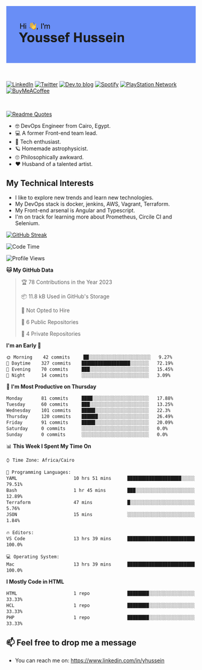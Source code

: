 [![Youssef's GitHub Banner](./assets/youssef-hussein.png)](https://github.com/yorki404)

</br>

[![LinkedIn](https://img.shields.io/badge/linkedin-%230077B5.svg?style=for-the-badge&logo=linkedin&logoColor=white)](https://www.linkedin.com/in/yhussein/)
[![Twitter](https://img.shields.io/badge/yorki404-%231DA1F2.svg?style=for-the-badge&logo=Twitter&logoColor=white)](https://twitter.com/yorki404)
[![Dev.to blog](https://img.shields.io/badge/dev.to-0A0A0A?style=for-the-badge&logo=dev.to&logoColor=white)](https://dev.to/yorki404)
[![Spotify](https://img.shields.io/badge/Spotify-1ED760?style=for-the-badge&logo=spotify&logoColor=white)](https://open.spotify.com/user/yorki404)
[![PlayStation Network](https://img.shields.io/badge/PSN-%230070D1.svg?style=for-the-badge&logo=Playstation&logoColor=white)](https://psnprofiles.com/yorki404)
[![BuyMeACoffee](https://img.shields.io/badge/Buy%20Me%20a%20Coffee-ffdd00?style=for-the-badge&logo=buy-me-a-coffee&logoColor=black)](https://www.buymeacoffee.com/Yorki404)

</br>

[![Readme Quotes](https://quotes-github-readme.vercel.app/api?type=horizontal&theme=dark)](https://github.com/piyushsuthar/github-readme-quotes)


- :nerd_face: DevOps Engineer from Cairo, Egypt.
- :computer: A former Front-end team lead.
- :satellite: Tech enthusiast.
- :ringed_planet: Homemade astrophysicist.
- :roll_eyes: Philosophically awkward.
- :heart: Husband of a talented artist.

## My Technical Interests

- I like to explore new trends and learn new technologies.
- My DevOps stack is docker, jenkins, AWS, Vagrant, Terraform.
- My Front-end arsenal is Angular and Typescript.
- I'm on track for learning more about Prometheus, Circile CI and Selenium.

[![GitHub Streak](https://github-readme-streak-stats.herokuapp.com/?user=yorki404&theme=dark)](https://git.io/streak-stats)

<!--START_SECTION:waka-->
![Code Time](http://img.shields.io/badge/Code%20Time-370%20hrs%2058%20mins-blue)

![Profile Views](http://img.shields.io/badge/Profile%20Views-32-blue)

**🐱 My GitHub Data** 

> 🏆 78 Contributions in the Year 2023
 > 
> 📦 11.8 kB Used in GitHub's Storage 
 > 
> 🚫 Not Opted to Hire
 > 
> 📜 6 Public Repositories 
 > 
> 🔑 4 Private Repositories  
 > 
**I'm an Early 🐤** 

```text
🌞 Morning    42 commits     ██░░░░░░░░░░░░░░░░░░░░░░░   9.27% 
🌆 Daytime    327 commits    ██████████████████░░░░░░░   72.19% 
🌃 Evening    70 commits     ███░░░░░░░░░░░░░░░░░░░░░░   15.45% 
🌙 Night      14 commits     ░░░░░░░░░░░░░░░░░░░░░░░░░   3.09%

```
📅 **I'm Most Productive on Thursday** 

```text
Monday       81 commits     ████░░░░░░░░░░░░░░░░░░░░░   17.88% 
Tuesday      60 commits     ███░░░░░░░░░░░░░░░░░░░░░░   13.25% 
Wednesday    101 commits    █████░░░░░░░░░░░░░░░░░░░░   22.3% 
Thursday     120 commits    ██████░░░░░░░░░░░░░░░░░░░   26.49% 
Friday       91 commits     █████░░░░░░░░░░░░░░░░░░░░   20.09% 
Saturday     0 commits      ░░░░░░░░░░░░░░░░░░░░░░░░░   0.0% 
Sunday       0 commits      ░░░░░░░░░░░░░░░░░░░░░░░░░   0.0%

```


📊 **This Week I Spent My Time On** 

```text
⌚︎ Time Zone: Africa/Cairo

💬 Programming Languages: 
YAML                     10 hrs 51 mins      ████████████████████░░░░░   79.51% 
Bash                     1 hr 45 mins        ███░░░░░░░░░░░░░░░░░░░░░░   12.89% 
Terraform                47 mins             █░░░░░░░░░░░░░░░░░░░░░░░░   5.76% 
JSON                     15 mins             ░░░░░░░░░░░░░░░░░░░░░░░░░   1.84%

🔥 Editors: 
VS Code                  13 hrs 39 mins      █████████████████████████   100.0%

💻 Operating System: 
Mac                      13 hrs 39 mins      █████████████████████████   100.0%

```

**I Mostly Code in HTML** 

```text
HTML                     1 repo              ████████░░░░░░░░░░░░░░░░░   33.33% 
HCL                      1 repo              ████████░░░░░░░░░░░░░░░░░   33.33% 
PHP                      1 repo              ████████░░░░░░░░░░░░░░░░░   33.33%

```



<!--END_SECTION:waka-->

## 📫 Feel free to drop me a message
- You can reach me on: https://www.linkedin.com/in/yhussein
